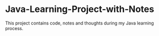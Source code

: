 # Java-Learning-Project-with-Notes
This project contains code, notes and thoughts during my Java learning process.

